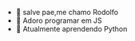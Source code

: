 - 👋 salve pae,me chamo Rodolfo
- 👀 Adoro programar em JS
- 🐍 Atualmente aprendendo Python


<!---
rflddev/rflddev is a ✨ special ✨ repository because its `README.md` (this file) appears on your GitHub profile.
You can click the Preview link to take a look at your changes.
--->
